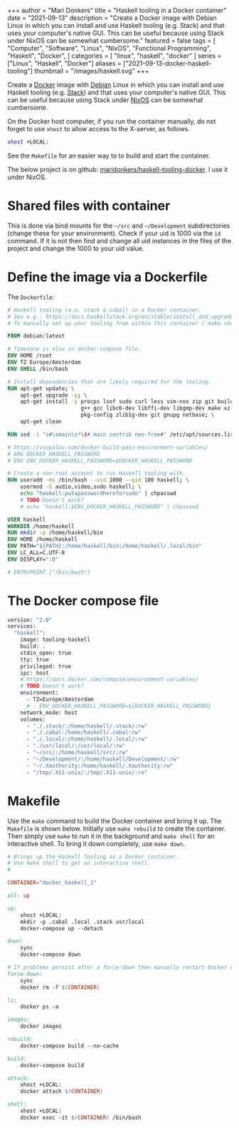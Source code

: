 +++
author = "Mari Donkers"
title = "Haskell tooling in a Docker container"
date = "2021-09-13"
description = "Create a Docker image with Debian Linux in which you can install and use Haskell tooling (e.g. Stack) and that uses your computer's native GUI. This can be useful because using Stack under NixOS can be somewhat cumbersome."
featured = false
tags = [
    "Computer",
    "Software",
    "Linux",
    "NixOS",
    "Functional Programming",
    "Haskell",
    "Docker",
]
categories = [
    "linux",
    "haskell",
    "docker"
]
series = ["Linux", "Haskell", "Docker"]
aliases = ["2021-09-13-docker-haskell-tooling"]
thumbnail = "/images/haskell.svg"
+++

Create a [Docker](https://www.docker.com/) image with [Debian](https://www.debian.org/) Linux in which you can install and use Haskell tooling (e.g. [Stack](https://docs.haskellstack.org/en/stable/install_and_upgrade/)) and that uses your computer's native GUI. This can be useful because using Stack under [NixOS](https://nixos.org/) can be somewhat cumbersome.
<!--more-->

On the Docker host computer, if you run the container manually, do not forget to use `xhost` to allow access to the X-server, as follows.

``` bash
xhost +LOCAL:
```

See the `Makefile` for an easier way to to build and start the container.

The below project is on github: [maridonkers/haskell-tooling-docker](https://github.com/maridonkers/haskell-tooling-docker). I use it under NixOS.

# Shared files with container

This is done via bind mounts for the `~/src` and `~/Development` subdirectories (change these for your environment). Check if your uid is 1000 via the `id` command. If it is not then find and change all uid instances in the files of the project and change the 1000 to your uid value.

# Define the image via a Dockerfile

The `Dockerfile`:

``` dockerfile
# Haskell tooling (a.o. stack & cabal) in a Docker container.
# See e.g.: https://docs.haskellstack.org/en/stable/install_and_upgrade/
# To manually set up your tooling from within this container (`make shell`).

FROM debian:latest

# Timezone is also in docker-compose file.
ENV HOME /root
ENV TZ Europe/Amsterdam
ENV SHELL /bin/bash

# Install dependencies that are likely required for the tooling.
RUN apt-get update; \
    apt-get upgrade -y; \
    apt-get install -y procps lsof sudo curl less vim-nox zip git build-essential \
                       g++ gcc libc6-dev libffi-dev libgmp-dev make xz-utils \
                       pkg-config zlib1g-dev git gnupg netbase; \
    apt-get clean

RUN sed -i "s#\smain\s*\$# main contrib non-free#" /etc/apt/sources.list

# https://vsupalov.com/docker-build-pass-environment-variables/
# ARG DOCKER_HASKELL_PASSWORD
# ENV ENV_DOCKER_HASKELL_PASSWORD=$DOCKER_HASKELL_PASSWORD

# Create a non-root account to run Haskell tooling with.
RUN useradd -ms /bin/bash --uid 1000 --gid 100 haskell; \
    usermod -G audio,video,sudo haskell; \
    echo "haskell:putapasswordhereforsudo" | chpasswd
    # TODO Doesn't work?
    # echo "haskell:$ENV_DOCKER_HASKELL_PASSWORD" | chpasswd

USER haskell
WORKDIR /home/haskell
RUN mkdir -p /home/haskell/bin
ENV HOME /home/haskell
ENV PATH="${PATH}:/home/haskell/bin:/home/haskell/.local/bin"
ENV LC_ALL=C.UTF-8
ENV DISPLAY=":0"

# ENTRYPOINT ["/bin/bash"]
```

# The Docker compose file

``` dockerfile
version: "2.0"
services:
  "haskell":
    image: tooling-haskell
    build: .
    stdin_open: true
    tty: true
    privileged: true
    ipc: host
    # https://docs.docker.com/compose/environment-variables/
    # TODO Doesn't work?
    environment:
      - TZ=Europe/Amsterdam
      # - ENV_DOCKER_HASKELL_PASSWORD=${DOCKER_HASKELL_PASSWORD}
    network_mode: host
    volumes:
      - "./.stack/:/home/haskell/.stack/:rw"
      - "./.cabal:/home/haskell/.cabal:rw"
      - "./.local/:/home/haskell/.local/:rw"
      - "./usr/local/:/usr/local/:rw"
      - "~/src/:/home/haskell/src/:rw"
      - "~/Development/:/home/haskell/Development/:rw"
      - "~/.Xauthority:/home/haskell/.Xauthority:rw"
      - "/tmp/.X11-unix/:/tmp/.X11-unix/:ro"
```

# Makefile

Use the `make` command to build the Docker container and bring it up. The `Makefile` is shown below. Initially use `make rebuild` to create the container. Then simply use `make` to run it in the background and `make shell` for an interactive shell. To bring it down completely, use `make down`.

``` makefile
# Brings up the Haskell Tooling as a Docker container.
# Use make shell to get an interactive shell.
#

CONTAINER="docker_haskell_1"

all: up 

up:
    xhost +LOCAL:
    mkdir -p .cabal .local .stack usr/local
    docker-compose up --detach

down:
    sync
    docker-compose down

# If problems persist after a force-down then manually restart Docker daemon.
force-down:
    sync
    docker rm -f $(CONTAINER)

ls:
    docker ps -a

images:
    docker images

rebuild:
    docker-compose build --no-cache

build:
    docker-compose build

attach:
    xhost +LOCAL:
    docker attach $(CONTAINER)

shell:
    xhost +LOCAL:
    docker exec -it $(CONTAINER) /bin/bash
```

